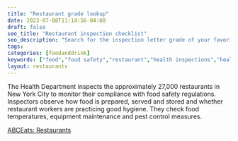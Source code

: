 ```yaml
---
title: "Restaurant grade lookup"
date: 2023-07-08T11:14:56-04:00
draft: false
seo_title: "Restaurant inspection checklist"
seo_description: "Search for the inspection letter grade of your favorite restaurant."
tags: 
categories: [foodanddrink]
keywords: ["food","food safety","restaurant","health inspections","health inspector","food poisoning","health and safety","inspections"]
layout: restaurants
---
```


The Health Department inspects the approximately 27,000 restaurants in New York City to monitor their compliance with food safety regulations. Inspectors observe how food is prepared, served and stored and whether restaurant workers are practicing good hygiene. They check food temperatures, equipment maintenance and pest control measures.

<a href="https://a816-health.nyc.gov/ABCEatsRestaurants/#!/Search" class="button btn btn-lg btn-primary mb-4" target="_blank" rel="noopener noreferrer"><i class="fas fa-external-link mr-1"></i>ABCEats: Restaurants</a>
